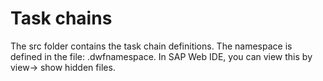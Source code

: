 # Task chains
The src folder contains the task chain definitions.
The namespace is defined in the file: .dwfnamespace.
In SAP Web IDE, you can view this by view-> show hidden files.
